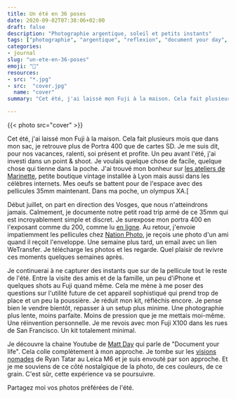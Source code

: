 ```yaml
---
title: Un été en 36 poses
date: 2020-09-02T07:38:06+02:00
draft: false
description: "Photographie argentique, soleil et petits instants"
tags: ["photographie", "argentique", "reflexion", "document your day", "lent", "35mm", "film"]
categories:
- journal
slug: "un-ete-en-36-poses"
emoji: "📸"
resources:
- src: "*.jpg"
- src:  "cover.jpg"
  name: "cover"
summary: "Cet été, j'ai laissé mon Fuji à la maison. Cela fait plusieurs mois que dans mon sac, je retrouve plus de Portra 400 que de cartes SD. Je me suis dit, pour nos vacances, ralenti, soi présent et profite."

---
```



{{< photo src="cover" >}}


Cet été, j'ai laissé mon Fuji à la maison. Cela fait plusieurs mois que dans mon sac, je retrouve plus de Portra 400 que de cartes SD. Je me suis dit, pour nos vacances, ralenti, soi présent et profite. Un peu avant l'été, j'ai investi dans un point & shoot. Je voulais quelque chose de facile, quelque chose qui tienne dans la poche. J'ai trouvé mon bonheur sur [les ateliers de Marinette](https://www.ateliers-marinette.fr/fr/photographie/appareils-argentiques/), petite boutique vintage installée à Lyon mais aussi dans les célèbres internets. Mes oeufs se battent pour de l'espace avec des pellicules 35mm maintenant. Dans ma poche, un olympus XA.[

Début juillet, on part en direction des Vosges, que nous n'atteindrons jamais. Calmement, je documente notre petit road trip armé de ce 35mm qui est incroyablement simple et discret. Je surexpose mon portra 400 en l'exposant comme du 200, comme lu [en ligne](https://huckberry.com/journal/posts/beginner-guide-to-film-photography). Au retour, j'envoie impatiemment les pellicules chez [Nation Photo](https://nationphoto.com), je reçois une photo d'un ami quand il reçoit l'enveloppe. Une semaine plus tard, un email avec un lien WeTransfer. Je télécharge les photos et les regarde. Quel plaisir de revivre ces moments quelques semaines après. 

Je continuerai à ne capturer des instants que sur de la pellicule tout le reste de l'été. Entre la visite des amis et de la famille, un peu d'iPhone et quelques shots au Fuji quand même. Cela me mène à me poser des questions sur l'utilité future de cet appareil sophistiqué qui prend trop de place et un peu la poussière. Je réduit mon kit, réfléchis encore. Je pense bien le vendre bientôt, repasser à un setup plus minime. Une photographie plus lente, moins parfaite. Moins de pression que je me mettais moi-même. Une réinvention personnelle. Je me revois avec mon Fuji X100 dans les rues de San Francisco. Un kit totalement minimal. 

Je découvre la chaine Youtube de [Matt Day](https://www.mattdayphoto.com) qui parle de "Document your life". Cela colle complètement à mon approche. Je tombe sur les [visions nomades](http://www.ryantatar.com/leica-strayvibrations) de Ryan Tatar au Leica M6 et je suis envouté par son approche. Et je me souviens de ce côté nostalgique de la photo, de ces couleurs, de ce grain. C'est sûr, cette expérience va se poursuivre. 

Partagez moi vos photos préférées de l'été. 
